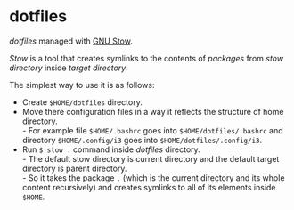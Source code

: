 # dotfiles

*dotfiles* managed with [GNU Stow](https://www.gnu.org/software/stow/).

*Stow* is a tool that creates symlinks to the contents of *packages* from *stow directory* inside *target directory*.

The simplest way to use it is as follows:
- Create `$HOME/dotfiles` directory.
- Move there configuration files in a way it reflects the structure of home directory.  
\- For example file `$HOME/.bashrc` goes into `$HOME/dotfiles/.bashrc` and directory `$HOME/.config/i3` goes into `$HOME/dotfiles/.config/i3`.
- Run `$ stow .` command inside *dotfiles* directory.  
\- The default stow directory is current directory and the default target directory is parent directory.  
\- So it takes the package `.` (which is the current directory and its whole content recursively) and creates symlinks to all of its elements inside `$HOME`.
